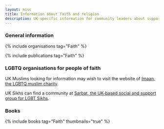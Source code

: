```yaml
---
layout: misc
title: Information about faith and religion
description: UK-specific information for community leaders about supporting trans, nonbinary, and gender non-conforming people
---
```


### General information

{% include organisations tag="Faith" %}

{% include publications tag="Faith" %}

### LGBTQ organisations for people of faith

UK Muslims looking for information may wish to visit the website of [Imaan, the LGBTQ muslim charity](http://imaan.org.uk).

UK Sikhs can find a community at [Sarbat, the UK-based social and support group for LGBT Sikhs](http://www.sarbat.net).

### Books

{% include books tag="Faith" thumbnails="true" %}